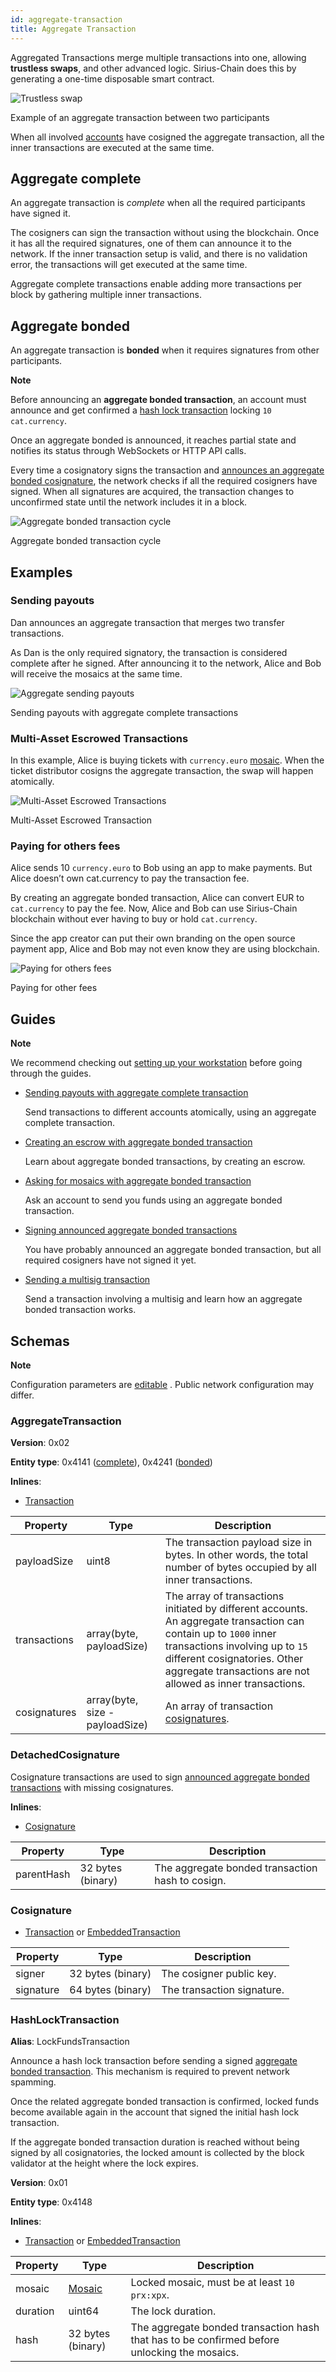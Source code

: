 ```yaml
---
id: aggregate-transaction
title: Aggregate Transaction
---
```


Aggregated Transactions merge multiple transactions into one, allowing **trustless swaps**, and other advanced logic. Sirius-Chain does this by generating a one-time disposable smart contract.

![Trustless swap](/img/aggregate-trustless-swap.png)
<p class="caption">Example of an aggregate transaction between two participants</p>

When all involved [accounts](./account.md) have cosigned the aggregate transaction, all the inner transactions are executed at the same time.


## Aggregate complete

An aggregate transaction is *complete* when all the required participants have signed it.

The cosigners can sign the transaction without using the blockchain. Once it has all the required signatures, one of them can announce it to the network. If the inner transaction setup is valid, and there is no validation error, the transactions will get executed at the same time.

Aggregate complete transactions enable adding more transactions per block by gathering multiple inner transactions.

## Aggregate bonded

An aggregate transaction is **bonded** when it requires signatures from other participants.

<div class="info">

**Note**

Before announcing an **aggregate bonded transaction**, an account must announce and get confirmed a [hash lock transaction](./aggregate-transaction.md#hash-lock-trahsaction) locking `10 cat.currency`.

</div>

Once an aggregate bonded is announced, it reaches partial state and notifies its status through WebSockets or HTTP API calls.

Every time a cosignatory signs the transaction and [announces an aggregate bonded cosignature](./aggregate-transaction.md#cosignature), the network checks if all the required cosigners have signed. When all signatures are acquired, the transaction changes to unconfirmed state until the network includes it in a block.

![Aggregate bonded transaction cycle](/img/aggregate-bonded-transaction-cycle.png "Aggregate bonded transaction cycle")
<p class="caption">Aggregate bonded transaction cycle</p>


## Examples

### Sending payouts

Dan announces an aggregate transaction that merges two transfer transactions.

As Dan is the only required signatory, the transaction is considered complete after he signed. After announcing it to the network, Alice and Bob will receive the mosaics at the same time.

![Aggregate sending payouts](/img/aggregate-sending-payouts.png "Aggregate sending payouts")
<p class="caption">Sending payouts with aggregate complete transactions</p>

### Multi-Asset Escrowed Transactions

In this example, Alice is buying tickets with `currency.euro` [mosaic](./mosaic.md). When the ticket distributor cosigns the aggregate transaction, the swap will happen atomically.

![Multi-Asset Escrowed Transactions](/img/aggregate-trustless-swap.png)
<p class="caption">Multi-Asset Escrowed Transaction</p>

### Paying for others fees

Alice sends 10 `currency.euro` to Bob using an app to make payments. But Alice doesn’t own cat.currency to pay the transaction fee.

By creating an aggregate bonded transaction, Alice can convert EUR to `cat.currency` to pay the fee. Now, Alice and Bob can use Sirius-Chain blockchain without ever having to buy or hold `cat.currency`.

Since the app creator can put their own branding on the open source payment app, Alice and Bob may not even know they are using blockchain.

![Paying for others fees](/img/aggregate-paying-for-others-fees.png "Paying for others fees")
<p class="caption">Paying for other fees</p>

## Guides

<div class=info>

**Note**

We recommend checking out [setting up your workstation][Workstation] before going through the guides.

</div>

- [Sending payouts with aggregate complete transaction][Aggregate-complete]

    Send transactions to different accounts atomically, using an aggregate complete transaction.

- [Creating an escrow with aggregate bonded transaction][Aggregate-escrow]

    Learn about aggregate bonded transactions, by creating an escrow.

- [Asking for mosaics with aggregate bonded transaction][Aggregate-ask-mosaic]

    Ask an account to send you funds using an aggregate bonded transaction.

- [Signing announced aggregate bonded transactions][Signing-aggregate]

    You have probably announced an aggregate bonded transaction, but all required cosigners have not signed it yet.

- [Sending a multisig transaction][Send-multisig]

    Send a transaction involving a multisig and learn how an aggregate bonded transaction works.

## Schemas

<div class=info>

**Note**

Configuration parameters are [editable][Server-configurable] . Public network configuration may differ.

</div>

### AggregateTransaction

**Version**: 0x02

**Entity type**: 0x4141 ([complete](#aggregate-complete)), 0x4241 ([bonded](#aggregate-bonded))

**Inlines**:

- [Transaction][Transaction]

**Property** |	**Type** |	**Description**
-------------|-----------|--------------------
payloadSize |	uint8 |	The transaction payload size in bytes. In other words, the total number of bytes occupied by all inner transactions.
transactions |	array(byte, payloadSize) |	The array of transactions initiated by different accounts. An aggregate transaction can contain up to `1000` inner transactions involving up to `15` different cosignatories. Other aggregate transactions are not allowed as inner transactions.
cosignatures |	array(byte, size - payloadSize) |	An array of transaction [cosignatures](#detachedcosignature).

### DetachedCosignature

Cosignature transactions are used to sign [announced aggregate bonded transactions](#examples) with missing cosignatures.

**Inlines**:

- [Cosignature](#cosignature)

**Property** |	**Type** |	**Description**
-------------|-----------|--------------------
parentHash |	32 bytes (binary) |	The aggregate bonded transaction hash to cosign.

### Cosignature

- [Transaction][Transaction] or [EmbeddedTransaction][EmbeddedTransaction]

**Property** |	**Type** |	**Description**
-------------|-----------|--------------------
signer |	32 bytes (binary) |	The cosigner public key.
signature |	64 bytes (binary) |	The transaction signature.

### HashLockTransaction

**Alias**: LockFundsTransaction

Announce a hash lock transaction before sending a signed [aggregate bonded transaction](#examples). This mechanism is required to prevent network spamming.

Once the related aggregate bonded transaction is confirmed, locked funds become available again in the account that signed the initial hash lock transaction.

If the aggregate bonded transaction duration is reached without being signed by all cosignatories, the locked amount is collected by the block validator at the height where the lock expires.

**Version**: 0x01

**Entity type**: 0x4148

**Inlines**:

- [Transaction][Transaction] or [EmbeddedTransaction][EmbeddedTransaction]

**Property** |	**Type** |	**Description**
-------------|-----------|--------------------
mosaic |	[Mosaic][Mosaic#mosaic] |	Locked mosaic, must be at least `10 prx:xpx`.
duration |	uint64 |	The lock duration.
hash |	32 bytes (binary) |	The aggregate bonded transaction hash that has to be confirmed before unlocking the mosaics.

[Server-configurable]: https://github.com/proximax-storage/catapult-server/blob/master/resources/config-network.properties
[Mosaic#mosaic]: ./mosaic.md#mosaic
[Transaction]: ../protocol/transaction.md#transaction
[EmbeddedTransaction]: ../protocol/transaction.md#embeddedtransaction
[Account]: ./account.md
[Workstation]: ../getting-started/setting-up-workstation.md
[Aggregate-complete]: ../guides/aggregate-transaction/sending-payouts-with-aggregate-complete-transaction.md
[Aggregate-escrow]: ../guides/aggregate-transaction/creating-an-escrow-with-aggregate-bonded-transaction.md
[Aggregate-ask-mosaic]: ../guides/aggregate-transaction/asking-for-mosaics-with-aggregate-bonded-transaction.md
[Signing-aggregate]: ../guides/aggregate-transaction/signing-announced-aggregate-bonded-transactions.md
[Auto-sign-aggregate]: ../guides/aggregate-transaction/signing-announced-aggregate-bonded-transactions-automatically.md
[Send-multisig]: ../guides/multisig-account/sending-a-multisig-transaction.md
